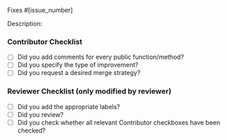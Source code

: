 <!-- Does this pull request fix an open issue? -->
<!-- if yes, replace issue below with the issue's link in the parentesis below -->
Fixes #[issue_number]
<!-- Fixes #41 -->

Description:



### Contributor Checklist
- [ ] Did you add comments for every public function/method?
- [ ] Did you specify the type of improvement?
- [ ] Did you request a desired merge strategy?

<!--
- [ ] Did you add at least one test demonstrating the PR?
- [ ] Did you specify the code generation impact?
- [ ] Did you add text to be included in the Release Notes for this change?
-->


### Reviewer Checklist (only modified by reviewer)
- [ ] Did you add the appropriate labels?
- [ ] Did you review?
- [ ] Did you check whether all relevant Contributor checkboxes have been checked?

<!--
- [ ] Did you mark the proper milestone (Bug fix: `3.4.x`, [small] API extension: `3.5.x`, API modification or big change: `3.6.0`)?
-->
